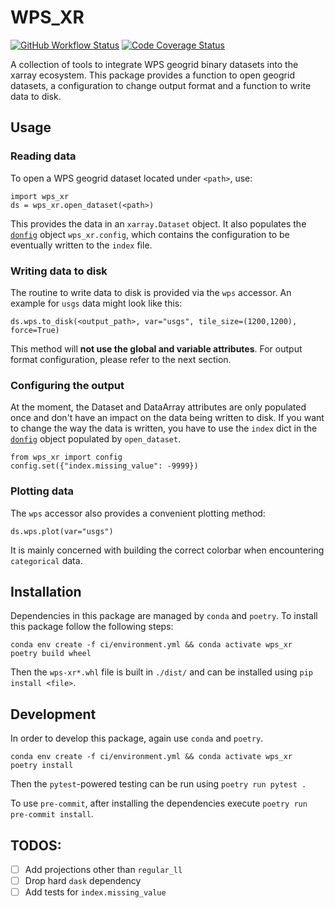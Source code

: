 # WPS_XR
[![GitHub Workflow Status][github-ci-badge]][github-ci-link] [![Code Coverage Status][codecov-badge]][codecov-link]

A collection of tools to integrate WPS geogrid binary datasets into the xarray ecosystem.
This package provides a function to open geogrid datasets, a configuration to change output format and a function to write data to disk.

## Usage
### Reading data
To open a WPS geogrid dataset located under `<path>`, use:
```
import wps_xr
ds = wps_xr.open_dataset(<path>)
```
This provides the data in an `xarray.Dataset` object.
It also populates the [`donfig`](https://github.com/pytroll/donfig) object `wps_xr.config`, which contains the configuration to be eventually written to the `index` file.

### Writing data to disk
The routine to write data to disk is provided via the `wps` accessor.
An example for `usgs` data might look like this:
```
ds.wps.to_disk(<output_path>, var="usgs", tile_size=(1200,1200), force=True)
```
This method will **not use the global and variable attributes**.
For output format configuration, please refer to the next section.

### Configuring the output
At the moment, the Dataset and DataArray attributes are only populated once and don't have an impact on the data being written to disk.
If you want to change the way the data is written, you have to use the `index` dict in the [`donfig`](https://github.com/pytroll/donfig) object populated by `open_dataset`.
```
from wps_xr import config
config.set({"index.missing_value": -9999})
```

### Plotting data
The `wps` accessor also provides a convenient plotting method:
```
ds.wps.plot(var="usgs")
```
It is mainly concerned with building the correct colorbar when encountering `categorical` data.

## Installation
Dependencies in this package are managed by `conda` and `poetry`.
To install this package follow the following steps:
```
conda env create -f ci/environment.yml && conda activate wps_xr
poetry build wheel
```
Then the `wps-xr*.whl` file is built in `./dist/` and can be installed using `pip install <file>`.

## Development
In order to develop this package, again use `conda` and `poetry`.
```
conda env create -f ci/environment.yml && conda activate wps_xr
poetry install
```
Then the `pytest`-powered testing can be run using `poetry run pytest .`

To use `pre-commit`, after installing the dependencies execute `poetry run pre-commit install`.

## TODOS:
 - [ ] Add projections other than `regular_ll`
 - [ ] Drop hard `dask` dependency
 - [ ] Add tests for `index.missing_value`

[github-ci-badge]: https://img.shields.io/github/actions/workflow/status/lpilz/wps_xr/ci.yaml?branch=main
[github-ci-link]: https://github.com/lpilz/wps_xr/actions?query=workflow%3ACI
[codecov-badge]: https://img.shields.io/codecov/c/github/lpilz/wps_xr.svg?logo=codecov
[codecov-link]: https://codecov.io/gh/lpilz/wps_xr
